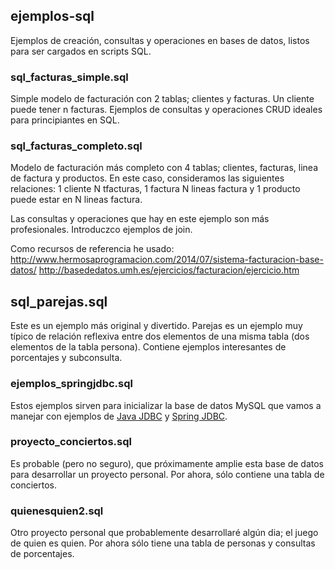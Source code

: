 ## ejemplos-sql
Ejemplos de creación, consultas y operaciones en bases de datos, listos para ser cargados en scripts SQL.

### sql_facturas_simple.sql
Simple modelo de facturación con 2 tablas; clientes y facturas. Un cliente puede tener n facturas. 
Ejemplos de consultas y operaciones CRUD ideales para principiantes en SQL.

### sql_facturas_completo.sql

Modelo de facturación más completo con 4 tablas; clientes, facturas, linea de factura y productos.
En este caso, consideramos las siguientes relaciones: 1 cliente N tfacturas, 1 factura N lineas factura y 1 producto puede estar en N lineas factura.

Las consultas y operaciones que hay en este ejemplo son más profesionales. Introduczco ejemplos de join.

Como recursos de referencia he usado:
http://www.hermosaprogramacion.com/2014/07/sistema-facturacion-base-datos/
http://basededatos.umh.es/ejercicios/facturacion/ejercicio.htm

## sql_parejas.sql
Este es un ejemplo más original y divertido. Parejas es un ejemplo muy típico de relación reflexiva entre dos elementos de una misma tabla (dos elementos de la tabla persona). Contiene ejemplos interesantes de porcentajes y subconsulta.

### ejemplos_springjdbc.sql
Estos ejemplos sirven para inicializar la base de datos MySQL que vamos a manejar con ejemplos de [Java JDBC](https://github.com/mamorosdev/ejemplos-java) y [Spring JDBC](https://github.com/mamorosdev/proyectos-spring).

### proyecto_conciertos.sql
Es probable (pero no seguro), que próximamente amplie esta base de datos para desarrollar un proyecto personal.
Por ahora, sólo contiene una tabla de conciertos.

### quienesquien2.sql
Otro proyecto personal que probablemente desarrollaré algún dia; el juego de quien es quien. 
Por ahora sólo tiene una tabla de personas y consultas de porcentajes.

